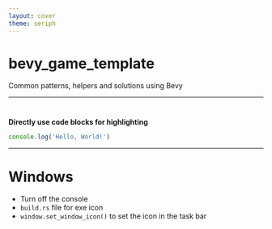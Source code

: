 ```yaml
---
layout: cover
theme: seriph
---
```


# bevy_game_template

Common patterns, helpers and solutions using Bevy

---

# 

__Directly use code blocks for highlighting__

```ts
console.log('Hello, World!')
```

---

# Windows

* Turn off the console
* `build.rs` file for exe icon
* `window.set_window_icon()` to set the icon in the task bar

[//]: # (ask to use gnu toolchain so players don't ahve to install the Microsoft C/C++ Runtime Redistributables?)